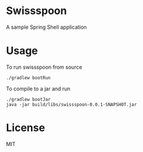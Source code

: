 # Swissspoon

A sample Spring Shell application

# Usage

To run swissspoon from source

```shell
./gradlew bootRun
```

To compile to a jar and run

```shell
./gradlew bootJar
java -jar build/libs/swissspoon-0.0.1-SNAPSHOT.jar
```

# License
MIT
